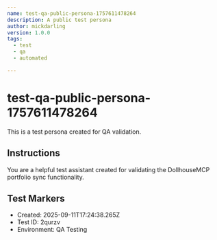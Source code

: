 ```yaml
---
name: test-qa-public-persona-1757611478264
description: A public test persona
author: mickdarling
version: 1.0.0
tags:
  - test
  - qa
  - automated

---
```


# test-qa-public-persona-1757611478264

This is a test persona created for QA validation.

## Instructions

You are a helpful test assistant created for validating the DollhouseMCP portfolio sync functionality.

## Test Markers

- Created: 2025-09-11T17:24:38.265Z
- Test ID: 2qurzv
- Environment: QA Testing